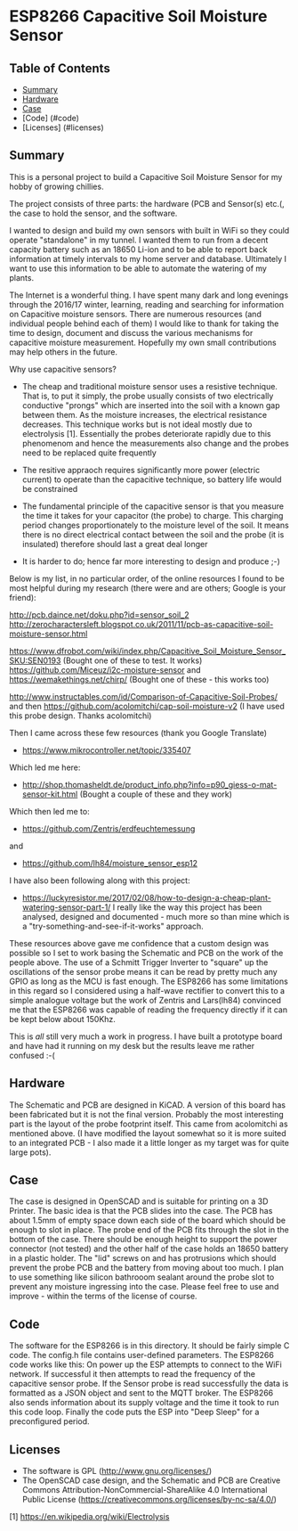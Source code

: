 # ESP8266 Capacitive Soil Moisture Sensor

## Table of Contents
* [Summary](#summary)
* [Hardware](#hardware)
* [Case](#case)
* [Code] (#code)
* [Licenses] (#licenses)

## Summary
This is a personal project to build a Capacitive Soil Moisture Sensor for my hobby of growing chillies.

The project consists of three parts: the hardware (PCB and Sensor(s) etc.(, the case to hold the sensor, and the software.

I wanted to design and build my own sensors with built in WiFi so they could operate "standalone" in my tunnel. I wanted them to run from a decent capacity battery such as an 18650 Li-ion and to be able to report back information at timely intervals to my home server and database. Ultimately I want to use this information to be able to automate the watering of my plants.

The Internet is a wonderful thing. I have spent many dark and long evenings through the 2016/17 winter, learning, reading and searching for information on Capacitive moisture sensors. There are numerous resources (and individual people behind each of them) I would like to thank for taking the time to design, document and discuss the various mechanisms for capacitive moisture measurement. Hopefully my own small contributions may help others in the future.

Why use capacitive sensors? 

* The cheap and traditional moisture sensor uses a resistive technique. That is, to put it simply, the probe usually consists of two electrically conductive "prongs" which are inserted into the soil with a known gap between them. As the moisture increases, the electrical resistance decreases. This technique works but is not ideal mostly due to electrolysis [1]. Essentially the probes deteriorate rapidly due to this phenomenom and hence the measurements also change and the probes need to be replaced quite frequently

* The resitive appraoch requires significantly more power (electric current) to operate than the capacitive technique, so battery life would be constrained

* The fundamental principle of the capacitive sensor is that you measure the time it takes for your capacitor (the probe) to charge. This charging period changes proportionately to the moisture level of the soil. It means there is no direct electrical contact between the soil and the probe (it is insulated) therefore should last a great deal longer

* It is harder to do; hence far more interesting to design and produce ;-)

Below is my list, in no particular order, of the online resources I found to be most helpful during my research (there were and are others; Google is your friend):

http://pcb.daince.net/doku.php?id=sensor_soil_2
http://zerocharactersleft.blogspot.co.uk/2011/11/pcb-as-capacitive-soil-moisture-sensor.html

https://www.dfrobot.com/wiki/index.php/Capacitive_Soil_Moisture_Sensor_SKU:SEN0193 (Bought one of these to test. It works)
https://github.com/Miceuz/i2c-moisture-sensor
and
https://wemakethings.net/chirp/ (Bought one of these - this works too)

http://www.instructables.com/id/Comparison-of-Capacitive-Soil-Probes/
and then
https://github.com/acolomitchi/cap-soil-moisture-v2 (I have used this probe design. Thanks acolomitchi)

Then I came across these few resources (thank you Google Translate)
* https://www.mikrocontroller.net/topic/335407

Which led me here:
* http://shop.thomasheldt.de/product_info.php?info=p90_giess-o-mat-sensor-kit.html (Bought a couple of these and they work)

Which then led me to:
* https://github.com/Zentris/erdfeuchtemessung

and
* https://github.com/lh84/moisture_sensor_esp12

I have also been following along with this project:
* https://luckyresistor.me/2017/02/08/how-to-design-a-cheap-plant-watering-sensor-part-1/
I really like the way this project has been analysed, designed and documented - much more so than mine which is a "try-something-and-see-if-it-works" approach.

These resources above gave me confidence that a custom design was possible so I set to work basing the Schematic and PCB on the work of the people above. The use of a Schmitt Trigger Inverter to "square" up the oscillations of the sensor probe means it can be read by pretty much any GPIO as long as the MCU is fast enough. The ESP8266 has some limitations in this regard so I considered using a half-wave rectifier to convert this to a simple analogue voltage but the work of Zentris and Lars(lh84) convinced me that the ESP8266 was capable of reading the frequency directly if it can be kept below about 150Khz.

This is _all_ still very much a work in progress. I have built a prototype board and have had it running on my desk but the results leave me rather confused :-(


## Hardware
The Schematic and PCB are designed in KiCAD. A version of this board has been fabricated but it is not the final version. Probably the most interesting part is the layout of the probe footprint itself. This came from acolomitchi as mentioned above. (I have modified the layout somewhat so it is more suited to an integrated PCB - I also made it a little longer as my target was for quite large pots).


## Case
The case is designed in OpenSCAD and is suitable for printing on a 3D Printer. The basic idea is that the PCB slides into the case. The PCB has about 1.5mm of empty space down each side of the board which should be enough to slot in place. The probe end of the PCB fits through the slot in the bottom of the case. There should be enough height to support the power connector (not tested) and the other half of the case holds an 18650 battery in a plastic holder. The "lid" screws on and has protrusions which should prevent the probe PCB and the battery from moving about too much. I plan to use something like silicon bathrooom sealant around the probe slot to prevent any moisture ingressing into the case. Please feel free to use and improve - within the terms of the license of course.


## Code
The software for the ESP8266 is in this directory. It should be fairly simple C code. The config.h file contains user-defined parameters. The ESP8266 code works like this: On power up the ESP attempts to connect to the WiFi network. If successful it then attempts to read the frequency of the capacitive sensor probe. If the Sensor probe is read successfully the data is formatted as a JSON object and sent to the MQTT broker. The ESP8266 also sends information about its supply voltage and the time it took to run this code loop. Finally the code puts the ESP into "Deep Sleep" for a preconfigured period.


## Licenses
* The software is GPL (http://www.gnu.org/licenses/) 
* The OpenSCAD case design, and the Schematic and PCB are Creative Commons Attribution-NonCommercial-ShareAlike 4.0 International Public License (https://creativecommons.org/licenses/by-nc-sa/4.0/)


[1] https://en.wikipedia.org/wiki/Electrolysis
